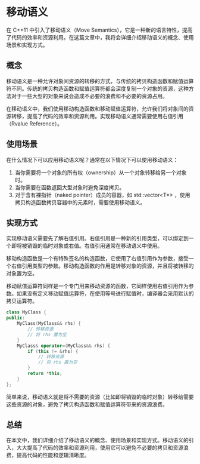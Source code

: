 # 移动语义
在 C++11 中引入了移动语义（Move Semantics），它是一种新的语言特性，提高了代码的效率和资源利用。在这篇文章中，我将会详细介绍移动语义的概念、使用场景和实现方式。

## 概念
移动语义是一种允许对象间资源的转移的方式，与传统的拷贝构造函数和赋值运算符不同。传统的拷贝构造函数和赋值运算符都会深度复制一个对象的资源，这种方法对于一些大型的对象来说会造成不必要的浪费和不必要的资源占用。

在移动语义中，我们使用移动构造函数和移动赋值运算符，允许我们将对象间的资源转移，提高了代码的效率和资源利用。实现移动语义通常需要使用右值引用（Rvalue Reference）。

## 使用场景
在什么情况下可以应用移动语义呢？通常在以下情况下可以使用移动语义：

1. 当你需要将一个对象的所有权（ownership）从一个对象转移给另一个对象时。
2. 当你需要在函数返回大型对象时避免深度拷贝。
3. 对于含有裸指针（naked pointer）成员的容器，如 std::vector<T*> ，使用拷贝构造函数拷贝容器中的元素时，需要使用移动语义。

## 实现方式
实现移动语义需要先了解右值引用。右值引用是一种新的引用类型，可以绑定到一个即将被销毁的临时对象或右值。右值引用通常在移动语义中使用。

移动构造函数是一个有特殊签名的构造函数，它使用了右值引用作为参数，接受一个右值引用类型的参数。移动构造函数的作用是转移对象的资源，并且将被转移的对象置为空。

移动赋值运算符同样是一个专门用来移动资源的函数，它同样使用右值引用作为参数。如果没有定义移动赋值运算符，在使用等号进行赋值时，编译器会采用默认的拷贝运算符。
```cpp
class MyClass {
public:
    MyClass(MyClass&& rhs) {
        // 转移资源
        // 将 rhs 置为空
    }
    MyClass& operator=(MyClass&& rhs) {
        if (this != &rhs) {
            // 转移资源
            // 将 rhs 置为空
        }
        return *this;
    }
};
```

简单来说，移动语义就是将不需要的资源（比如即将销毁的临时对象）转移给需要这些资源的对象，避免了拷贝构造函数和赋值运算符带来的资源浪费。

## 总结
在本文中，我们详细介绍了移动语义的概念、使用场景和实现方式。移动语义的引入，大大提高了代码的效率和资源利用，使用它可以避免不必要的拷贝和资源浪费，提高代码的性能和逻辑清晰度。